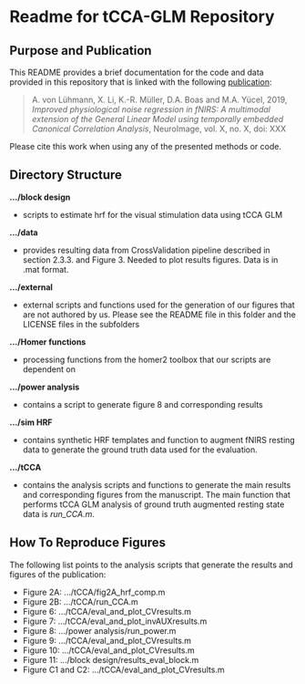 # Readme for tCCA-GLM Repository
## Purpose and Publication
This README provides a brief documentation for the code and data provided in this repository that is linked with the following [publication](https://www.sciencedirect.com/science/article/pii/S1053811919305129/):
> A. von Lühmann, X. Li, K.-R. Müller, D.A. Boas and M.A. Yücel, 2019, *Improved physiological noise regression in fNIRS: A multimodal extension of the General Linear Model using temporally embedded Canonical Correlation Analysis*, NeuroImage, vol. X, no. X, doi: XXX 

Please cite this work when using any of the presented methods or code.

## Directory Structure
**.../block design**
- scripts to estimate hrf for the visual stimulation data using tCCA GLM

**.../data**

- provides resulting data from CrossValidation pipeline described in section 2.3.3. and Figure 3. Needed to plot results figures. Data is in .mat format.

**.../external**

- external scripts and functions used for the generation of our figures that are not authored by us. Please see the README file in this folder and the LICENSE files in the subfolders

**.../Homer functions**

- processing functions from the homer2 toolbox that our scripts are dependent on

**.../power analysis**

- contains a script to generate figure 8 and corresponding results

**.../sim HRF**

- contains synthetic HRF templates and function to augment fNIRS resting data to generate the ground truth data used for the evaluation.

**.../tCCA**

- contains the analysis scripts and functions to generate the main results and corresponding figures from the manuscript. The main function that performs tCCA GLM analysis of ground truth augmented resting state data is *run_CCA.m*. 


## How To Reproduce Figures
The following list points to the analysis scripts that generate the results and figures of the publication:
- Figure 2A: .../tCCA/fig2A_hrf_comp.m
- Figure 2B: .../tCCA/run_CCA.m
- Figure 6: .../tCCA/eval_and_plot_CVresults.m
- Figure 7: .../tCCA/eval_and_plot_invAUXresults.m
- Figure 8: .../power analysis/run_power.m  
- Figure 9: .../tCCA/eval_and_plot_CVresults.m
- Figure 10: .../tCCA/eval_and_plot_CVresults.m
- Figure 11: .../block design/results_eval_block.m
- Figure C1 and C2: .../tCCA/eval_and_plot_CVresults.m

